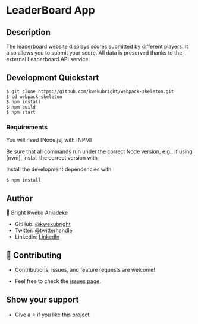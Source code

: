 # LeaderBoard App

## Description
The leaderboard website displays scores submitted by different players. It also allows you to submit your score. All data is preserved thanks to the external Leaderboard API service.

## Development Quickstart

```
$ git clone https://github.com/kwekubright/webpack-skeleton.git
$ cd webpack-skeleton
$ npm install
$ npm build
$ npm start
```

### Requirements

You will need [Node.js] with [NPM]

Be sure that all commands run under the correct Node version, e.g.,
if using [nvm], install the correct version with

Install the development dependencies with

```
$ npm install
```

## Author

👤 Bright Kweku Ahiadeke

- GitHub: [@kwekubright](https://github.com/kwekubright)
- Twitter: [@twitterhandle](https://twitter.com/kwekubright_)
- LinkedIn: [LinkedIn](https://linkedin.com/in/kwekubright)

## 🤝 Contributing

- Contributions, issues, and feature requests are welcome!

- Feel free to check the [issues page](../../issues/).

## Show your support

- Give a ⭐️ if you like this project!
